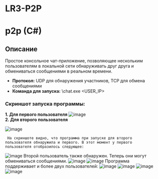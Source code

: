 # LR3-P2P
# p2p (C#)   


## Описание    

Простое консольное чат-приложение, позволяющее нескольким пользователям в локальной сети обнаруживать друг друга и обмениваться сообщениями в реальном времени.     

- **Протокол:** UDP для обнаружения участников, TCP для обмена сообщениями
- **Команда для запуска:**  \chat.exe <USER_IP> <USERNAME>
  

### Скриншот запуска программы:  

**1. Для первого пользователя**
  ![image](https://github.com/user-attachments/assets/ec847d45-880b-4c03-8064-6626a8a753b2)  
 **2. Для второго пользователя**

![image](https://github.com/user-attachments/assets/72cc1322-4c97-48c2-910f-f67bbac90dad)  
       
     На скриншоте видно, что программа при запуске для второго пользователя обнаружила и первого. В этот момент у первого пользователя отобразилось следующее:
![image](https://github.com/user-attachments/assets/24fa933f-366e-42ed-81c9-6ec0ad8b0e73)
     Второй пользователь также обнаружен. Теперь они могут обмениваться сообщениями.
      ![image](https://github.com/user-attachments/assets/04d6a07f-a8d5-4b57-a16e-2ff3a72ff1fb)
     ![image](https://github.com/user-attachments/assets/6025cd54-1f84-46c5-83f0-85bd7eb22192)
     Программа поддерживает и более двух пользователей:
     ![image](https://github.com/user-attachments/assets/b54cbef7-0423-4bcf-820a-4a50de12655a)
     ![image](https://github.com/user-attachments/assets/cff08403-8a2f-4e76-8532-01f940edf9c6)
     ![image](https://github.com/user-attachments/assets/5b17ef3f-d84d-47f2-ae37-6f8bb9ea7593)
     ![image](https://github.com/user-attachments/assets/a0fe0728-60e5-45fc-941e-598223e5b01e)
     









